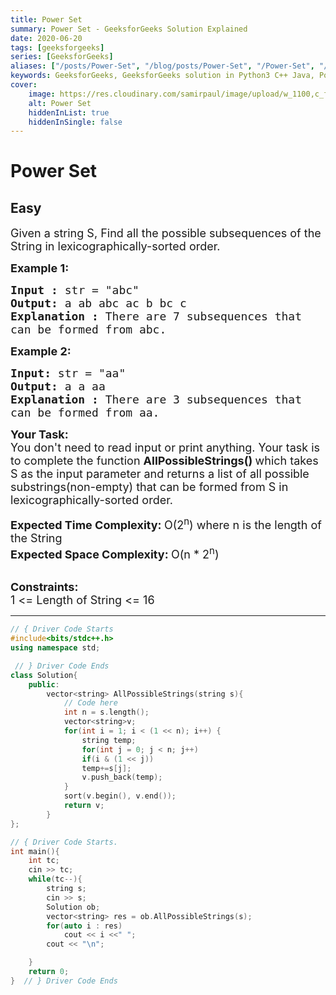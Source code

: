 ```yaml
---
title: Power Set
summary: Power Set - GeeksforGeeks Solution Explained
date: 2020-06-20
tags: [geeksforgeeks]
series: [GeeksforGeeks]
aliases: ["/posts/Power-Set", "/blog/posts/Power-Set", "/Power-Set", "/blog/Power-Set",]
keywords: GeeksforGeeks, GeeksforGeeks solution in Python3 C++ Java, Power Set solution
cover:
    image: https://res.cloudinary.com/samirpaul/image/upload/w_1100,c_fit,co_rgb:FFFFFF,l_text:Arial_70_bold:Power Set - Solution Explained/problem-solving.webp
    alt: Power Set
    hiddenInList: true
    hiddenInSingle: false
---
```



# Power Set
## Easy 
<div class="problem-statement">
                <p></p><p><span style="font-size:18px">Given a string S, Find&nbsp;all the possible subsequences&nbsp;of the String in lexicographically-sorted order.</span></p>

<p><span style="font-size:18px"><strong>Example 1:</strong></span></p>

<pre><span style="font-size:18px"><strong>Input : </strong>str = "abc"
<strong>Output: </strong>a ab abc ac b bc c
<strong>Explanation : </strong>There are 7 subsequences that 
can be formed from abc.</span>
</pre>

<p><span style="font-size:18px"><strong>Example 2:</strong></span></p>

<pre><span style="font-size:18px"><strong>Input: </strong>str = "aa"
<strong>Output: </strong>a a aa
<strong>Explanation : </strong>There are 3 subsequences that 
can be formed from aa.</span>
</pre>

<p><span style="font-size:18px"><strong>Your Task:</strong><br>
You don't need to read input or print anything.&nbsp;</span><span style="font-size:18px">Your task is to complete the function&nbsp;<strong>AllPossibleStrings()&nbsp;</strong>which takes S as the input parameter and returns a list of all possible substrings(non-empty) that can be formed from S in lexicographically-sorted order.</span></p>

<p><span style="font-size:18px"><strong>Expected Time Complexity:&nbsp;</strong>O(2<sup>n</sup>) where n is the length of the String<br>
<strong>Expected Space Complexity:&nbsp;</strong>O(n * 2<sup>n</sup>)</span><br>
&nbsp;</p>

<p><strong><span style="font-size:18px">Constraints:&nbsp;</span></strong><br>
<span style="font-size:18px">1 &lt;= Length of String &lt;= 16</span></p>
 <p></p>
            </div>

---




```cpp
// { Driver Code Starts
#include<bits/stdc++.h>
using namespace std;

 // } Driver Code Ends
class Solution{
	public:
		vector<string> AllPossibleStrings(string s){
		    // Code here
		    int n = s.length();
		    vector<string>v;
		    for(int i = 1; i < (1 << n); i++) {
		        string temp;
		        for(int j = 0; j < n; j++)
		        if(i & (1 << j))
		        temp+=s[j];
		        v.push_back(temp);
		    }
		    sort(v.begin(), v.end());
		    return v;
		}
};

// { Driver Code Starts.
int main(){
	int tc;
	cin >> tc;
	while(tc--){
		string s;
		cin >> s;
		Solution ob;
		vector<string> res = ob.AllPossibleStrings(s);
		for(auto i : res)
			cout << i <<" ";
		cout << "\n";

	}
	return 0;
}  // } Driver Code Ends
```

